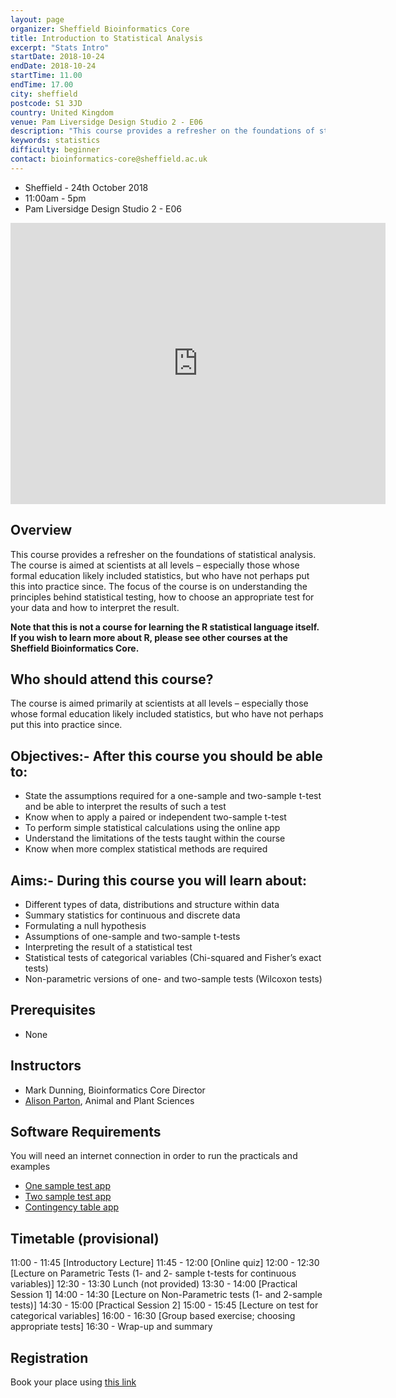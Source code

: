 ```yaml
---
layout: page
organizer: Sheffield Bioinformatics Core
title: Introduction to Statistical Analysis
excerpt: "Stats Intro"
startDate: 2018-10-24
endDate: 2018-10-24
startTime: 11.00
endTime: 17.00
city: sheffield
postcode: S1 3JD
country: United Kingdom
venue: Pam Liversidge Design Studio 2 - E06
description: "This course provides a refresher on the foundations of statistical analysis. Practicals are conducted using the ‘Shiny’ package; which provides an accessible interface to the R statistical language. Note that this is not a course for learning about the R statistical language itself. If you wish to learn more about R, please see other courses at the Sheffield Bioinformatics Core."
keywords: statistics
difficulty: beginner
contact: bioinformatics-core@sheffield.ac.uk
---
```


- Sheffield - 24th October 2018
- 11:00am - 5pm
- Pam Liversidge Design Studio 2 - E06

<iframe src="https://www.google.com/maps/embed?pb=!1m14!1m8!1m3!1d9519.181464571486!2d-1.4777067!3d53.3827108!3m2!1i1024!2i768!4f13.1!3m3!1m2!1s0x0%3A0x60e5580cdf19b137!2sPam+Liversidge+Building!5e0!3m2!1sen!2suk!4v1510862811609" width="600" height="450" frameborder="0" style="border:0" allowfullscreen></iframe>

## Overview
This course provides a refresher on the foundations of statistical analysis. The course is aimed at scientists at all levels – especially those whose formal education likely included statistics, but who have not perhaps put this into practice since. The focus of the course is on understanding the principles behind statistical testing, how to choose an appropriate test for your data and how to interpret the result.

**Note that this is not a course for learning the R statistical language itself. If you wish to learn more about R, please see other courses at the Sheffield Bioinformatics Core.**

## Who should attend this course?

The course is aimed primarily at scientists at all levels – especially those whose formal education likely included statistics, but who have not perhaps put this into practice since. 

## Objectives:- After this course you should be able to:

- State the assumptions required for a one-sample and two-sample t-test and be able to interpret the results of such a test
- Know when to apply a paired or independent two-sample t-test
- To perform simple statistical calculations using the online app
- Understand the limitations of the tests taught within the course
- Know when more complex statistical methods are required


## Aims:- During this course you will learn about:

- Different types of data, distributions and structure within data
- Summary statistics for continuous and discrete data
- Formulating a null hypothesis
- Assumptions of one-sample and two-sample t-tests
- Interpreting the result of a statistical test
- Statistical tests of categorical variables (Chi-squared and Fisher’s exact tests)
- Non-parametric versions of one- and two-sample tests (Wilcoxon tests)



## Prerequisites

- None

## Instructors

- Mark Dunning, Bioinformatics Core Director
- [Alison Parton](https://sites.google.com/sheffield.ac.uk/alison-parton/home), Animal and Plant Sciences

## Software Requirements

You will need an internet connection in order to run the practicals and examples

- [One sample test app](http://bioinformatics.cruk.cam.ac.uk/apps/stats/OneSampleTest)
- [Two sample test app](http://bioinformatics.cruk.cam.ac.uk/apps/stats/TwoSampleTest)
- [Contingency table app](http://bioinformatics.cruk.cam.ac.uk/apps/stats/contingency-table)

## Timetable (provisional)

11:00 - 11:45 [Introductory Lecture]<!--http://sbc.shef.ac.uk/IntroductionToStats/lectures/1_intro#1-->
11:45 - 12:00 [Online quiz]<!--https://docs.google.com/forms/d/e/1FAIpQLSdjJsxP9u5U0SGXAkTuQSsFecMrtfvf0m0GgWMKDq5bfLEYTA/viewform-->
12:00 - 12:30 [Lecture on Parametric Tests (1- and 2- sample t-tests for continuous variables)]<!--(http://sbc.shef.ac.uk/IntroductionToStats/lectures/2_t_tests#1)-->
12:30 - 13:30 Lunch (not provided)
13:30 - 14:00 [Practical Session 1]<!--http://sbc.shef.ac.uk/IntroductionToStats/practical#parametric-tests-->
14:00 - 14:30 [Lecture on Non-Parametric tests (1- and 2-sample tests)]<!--(http://sbc.shef.ac.uk/IntroductionToStats/lectures/3_non_parametric)-->
14:30 - 15:00 [Practical Session 2]<!--http://sbc.shef.ac.uk/IntroductionToStats/practical#non-parametric-tests-->
15:00 - 15:45 [Lecture on test for categorical variables]<!--http://sbc.shef.ac.uk/IntroductionToStats/lectures/4_categorical#1-->
16:00 - 16:30 [Group based exercise; choosing appropriate tests]<!--http://sbc.shef.ac.uk/IntroductionToStats/practical#small-group-exercise-choosing-a-test-->
16:30 - Wrap-up and summary



## Registration 

Book your place using [this link](https://onlineshop.shef.ac.uk/conferences-and-events/faculty-of-medicine-dentistry-and-health/neuroscience/introduction-to-statistical-analysis)

